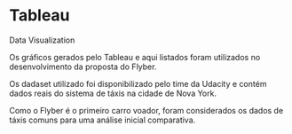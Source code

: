 # Tableau
Data Visualization

Os gráficos gerados pelo Tableau e aqui listados foram utilizados no desenvolvimento da proposta do Flyber.
 
Os dadaset utilizado foi disponibilizado pelo time da Udacity e contém dados reais do sistema de táxis na cidade de Nova York. 

Como o Flyber é o primeiro carro voador, foram considerados os dados de táxis comuns para uma análise inicial comparativa.
